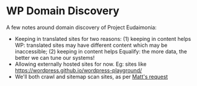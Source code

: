 # WP Domain Discovery

A few notes around domain discovery of Project Eudaimonia:
- Keeping in translated sites for two reasons: (1) keeping in content helps WP: translated sites may have different content which may be inaccessible; (2) keeping in content helps Equalify: the more data, the better we can tune our systems!
- Allowing externally hosted sites for now. Eg: sites like https://wordpress.github.io/wordpress-playground/
- We'll both crawl and sitemap scan sites, as per [Matt's request](https://wordpress.slack.com/archives/C02QB8GMM/p1709906367907669?thread_ts=1709592171.733369&cid=C02QB8GMM)
